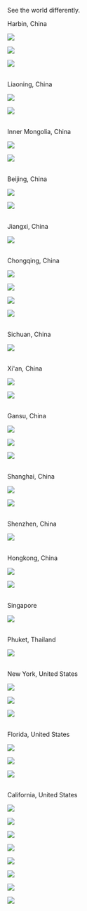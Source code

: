 See the world differently.
<br/>


Harbin, China

![](https://github.com/jiup/jiup.github.io/raw/master/img/album/harbin.jpg)

![](https://github.com/jiup/jiup.github.io/raw/master/img/album/harbin-2.jpg)

![](https://github.com/jiup/jiup.github.io/raw/master/img/album/harbin-3.jpg)

<br>Liaoning, China

![](https://github.com/jiup/jiup.github.io/raw/master/img/album/liaoning.jpg)

![](https://github.com/jiup/jiup.github.io/raw/master/img/album/dalian.jpg)

<br>Inner Mongolia, China

![](https://github.com/jiup/jiup.github.io/raw/master/img/album/innermongolia.jpg)

![](https://github.com/jiup/jiup.github.io/raw/master/img/album/innermongolia-2.jpg)

<br>Beijing, China

![](https://github.com/jiup/jiup.github.io/raw/master/img/album/beijing.jpg)

![](https://github.com/jiup/jiup.github.io/raw/master/img/album/beijing-2.jpg)

<br>Jiangxi, China

![](https://github.com/jiup/jiup.github.io/raw/master/img/album/jiangxi.jpg)

<br>Chongqing, China

![](https://github.com/jiup/jiup.github.io/raw/master/img/album/chongqing.jpg)

![](https://github.com/jiup/jiup.github.io/raw/master/img/album/chongqing-2.jpg)

![](https://github.com/jiup/jiup.github.io/raw/master/img/album/chongqing-3.jpg)

![](https://github.com/jiup/jiup.github.io/raw/master/img/album/chongqing-4.jpg)

<br>Sichuan, China

![](https://github.com/jiup/jiup.github.io/raw/master/img/album/sichuan.jpg)

<br>Xi'an, China

![](https://github.com/jiup/jiup.github.io/raw/master/img/album/xi'an.jpg)

![](https://github.com/jiup/jiup.github.io/raw/master/img/album/xi'an-2.jpg)

<br>Gansu, China

![](https://github.com/jiup/jiup.github.io/raw/master/img/album/gansu.jpg)

![](https://github.com/jiup/jiup.github.io/raw/master/img/album/gansu-2.jpg)

![](https://github.com/jiup/jiup.github.io/raw/master/img/album/gansu-3.jpg)

<br>Shanghai, China

![](https://github.com/jiup/jiup.github.io/raw/master/img/album/shanghai.jpg)

![](https://github.com/jiup/jiup.github.io/raw/master/img/album/shanghai-2.jpg)

<br>Shenzhen, China

![](https://github.com/jiup/jiup.github.io/raw/master/img/album/shenzhen.jpg)

<br>Hongkong, China

![](https://github.com/jiup/jiup.github.io/raw/master/img/album/hongkong.jpg)

![](https://github.com/jiup/jiup.github.io/raw/master/img/album/hongkong-2.jpg)

<br>Singapore

![](https://github.com/jiup/jiup.github.io/raw/master/img/album/singapore.jpg)

<br>Phuket, Thailand

![](https://github.com/jiup/jiup.github.io/raw/master/img/album/phuket.jpg)

<br>New York, United States

![](https://github.com/jiup/jiup.github.io/raw/master/img/album/nyc.jpg)

![](https://github.com/jiup/jiup.github.io/raw/master/img/album/roc.jpg)

![](https://github.com/jiup/jiup.github.io/raw/master/img/album/roc-2.jpg)

<br>Florida, United States

![](https://github.com/jiup/jiup.github.io/raw/master/img/album/miami.jpg)

![](https://github.com/jiup/jiup.github.io/raw/master/img/album/keywest.jpg)

![](https://github.com/jiup/jiup.github.io/raw/master/img/album/keywest-2.jpg)

<br>California, United States

![](https://github.com/jiup/jiup.github.io/raw/master/img/album/la.jpg)

![](https://github.com/jiup/jiup.github.io/raw/master/img/album/la-2.jpg)

![](https://github.com/jiup/jiup.github.io/raw/master/img/album/la-3.jpg)

![](https://github.com/jiup/jiup.github.io/raw/master/img/album/la-4.jpg)

![](https://github.com/jiup/jiup.github.io/raw/master/img/album/la-5.jpg)

![](https://github.com/jiup/jiup.github.io/raw/master/img/album/la-6.jpg)

![](https://github.com/jiup/jiup.github.io/raw/master/img/album/la-7.jpg)

![](https://github.com/jiup/jiup.github.io/raw/master/img/album/sandiego.jpg)

